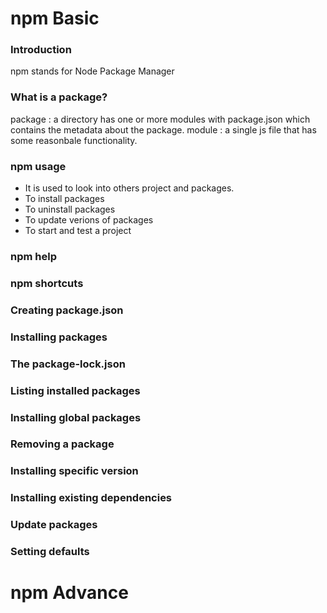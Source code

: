 
# npm Basic

### Introduction 
npm stands for Node Package Manager


### What is a package?
package : a directory has one or more modules with package.json which contains the metadata about the package. 
module : a single js file that has some reasonbale functionality.


### npm usage
- It is used to look into others project and packages. 
- To install packages 
- To uninstall packages
- To update verions of packages 
- To start and test a project 


### npm help


### npm shortcuts

### Creating package.json

### Installing packages


### The package-lock.json

### Listing installed packages
### Installing global packages
### Removing a package
### Installing specific version 
### Installing existing dependencies 
### Update packages
### Setting defaults


# npm Advance